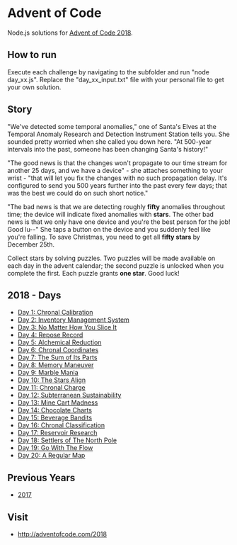 # Advent of Code

Node.js solutions for [Advent of Code 2018](https://adventofcode.com/2018).

## How to run
Execute each challenge by navigating to the subfolder and run "node day_xx.js".
Replace the "day_xx_input.txt" file with your personal file to get your own solution.

## Story
"We've detected some temporal anomalies," one of Santa's Elves at the Temporal Anomaly Research and Detection Instrument Station tells you. She sounded pretty worried when she called you down here. "At 500-year intervals into the past, someone has been changing Santa's history!"

"The good news is that the changes won't propagate to our time stream for another 25 days, and we have a device" - she attaches something to your wrist - "that will let you fix the changes with no such propagation delay. It's configured to send you 500 years further into the past every few days; that was the best we could do on such short notice."

"The bad news is that we are detecting roughly **fifty** anomalies throughout time; the device will indicate fixed anomalies with **stars**. The other bad news is that we only have one device and you're the best person for the job! Good lu--" She taps a button on the device and you suddenly feel like you're falling. To save Christmas, you need to get all **fifty stars** by December 25th.

Collect stars by solving puzzles. Two puzzles will be made available on each day in the advent calendar; the second puzzle is unlocked when you complete the first. Each puzzle grants **one star**. Good luck!

## 2018 - Days

- [Day 1: Chronal Calibration](2018/01&#32-&#32Chronal&#32Calibration/)
- [Day 2: Inventory Management System](2018/02&#32-&#32Inventory&#32Management&#32System/)
- [Day 3: No Matter How You Slice It](2018/03&#32-&#32No&#32Matter&#32How&#32You&#32Slice&#32It/)
- [Day 4: Repose Record](2018/04&#32-&#32Repose&#32Record/)
- [Day 5: Alchemical Reduction](2018/05&#32-&#32Alchemical&#32Reduction/)
- [Day 6: Chronal Coordinates](2018/06&#32-&#32Chronal&#32Coordinates/)
- [Day 7: The Sum of Its Parts](2018/07&#32-&#32The&#32Sum&#32of&#32Its&#32Parts/)
- [Day 8: Memory Maneuver](2018/08&#32-&#32Memory&#32Maneuver/)
- [Day 9: Marble Mania](2018/09&#32-&#32Marble&#32Mania/)
- [Day 10: The Stars Align](2018/10&#32-&#32The&#32Stars&#32Align/)
- [Day 11: Chronal Charge](2018/11&#32-&#32Chronal&#32Charge/)
- [Day 12: Subterranean Sustainability](2018/12&#32-&#32Subterranean&#32Sustainability/)
- [Day 13: Mine Cart Madness](2018/13&#32-&#32Mine&#32Cart&#32Madness/)
- [Day 14: Chocolate Charts](2018/14&#32-&#32Chocolate&#32Charts/)
- [Day 15: Beverage Bandits](2018/15&#32-&#32Beverage&#32Bandits/)
- [Day 16: Chronal Classification](2018/16&#32-&#32Chronal&#32Classification/)
- [Day 17: Reservoir Research](2018/17&#32-&#32Reservoir&#32Research/)
- [Day 18: Settlers of The North Pole](2018/18&#32-&#32Settlers&#32of&#32The&#32North&#32Pole/)
- [Day 19: Go With The Flow](2018/19&#32-&#32Go&#32With&#32The&#32Flow/)
- [Day 20: A Regular Map](2018/20&#32-&#32A&#32Regular&#32Map/)


## Previous Years
- [2017](2017/)

## Visit
- http://adventofcode.com/2018
